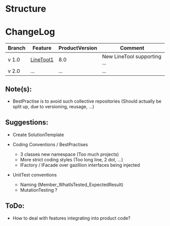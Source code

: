 # Structure

# ChangeLog
|Branch|Feature|ProductVersion|Comment|
|---|---|---|---|
|v 1.0|[LineTool1](https://github.com/SBuder/Structure/tree/master/Desktop/LineTool1)|8.0|New LineTool supporting ...|
|v 2.0| ... | ... | ... |

## Note(s):
- BestPractise is to avoid such collective repositories (Should actually be split up, due to versioning, reusage, ...)

## Suggestions:
- Create SolutionTemplate

- Coding Conventions / BestPractises
  - 3 classes new namespace (Too much projects)
  - More strict coding styles (Too long line, 2 dot, ...)
  - IFactory / IFacade over gazillion interfaces being injected

- UnitTest conventions
  - Naming (Member_WhatIsTested_ExpectedResult)
  - MutationTesting ?

## ToDo:
- How to deal with features integrating into product code?
